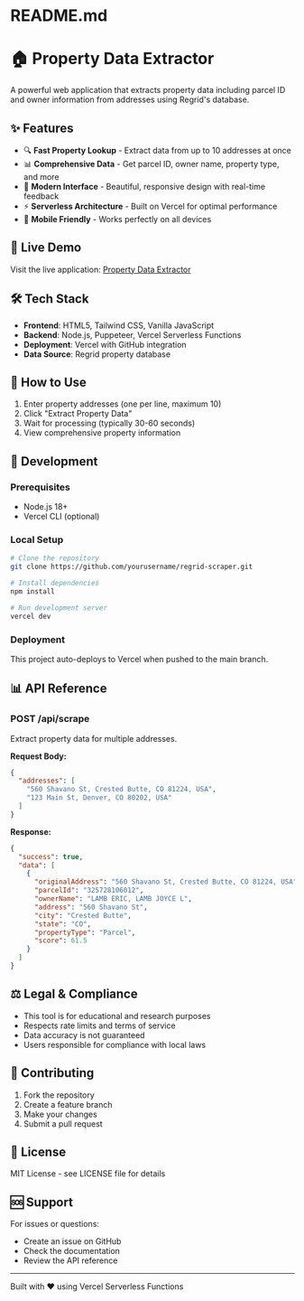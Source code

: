 # README.md
# 🏠 Property Data Extractor

A powerful web application that extracts property data including parcel ID and owner information from addresses using Regrid's database.

## ✨ Features

- 🔍 **Fast Property Lookup** - Extract data from up to 10 addresses at once
- 📊 **Comprehensive Data** - Get parcel ID, owner name, property type, and more
- 🎨 **Modern Interface** - Beautiful, responsive design with real-time feedback
- ⚡ **Serverless Architecture** - Built on Vercel for optimal performance
- 📱 **Mobile Friendly** - Works perfectly on all devices

## 🚀 Live Demo

Visit the live application: [Property Data Extractor](https://your-app.vercel.app)

## 🛠️ Tech Stack

- **Frontend**: HTML5, Tailwind CSS, Vanilla JavaScript
- **Backend**: Node.js, Puppeteer, Vercel Serverless Functions
- **Deployment**: Vercel with GitHub integration
- **Data Source**: Regrid property database

## 📖 How to Use

1. Enter property addresses (one per line, maximum 10)
2. Click "Extract Property Data"
3. Wait for processing (typically 30-60 seconds)
4. View comprehensive property information

## 🔧 Development

### Prerequisites
- Node.js 18+
- Vercel CLI (optional)

### Local Setup
```bash
# Clone the repository
git clone https://github.com/yourusername/regrid-scraper.git

# Install dependencies
npm install

# Run development server
vercel dev
```

### Deployment
This project auto-deploys to Vercel when pushed to the main branch.

## 📊 API Reference

### POST /api/scrape

Extract property data for multiple addresses.

**Request Body:**
```json
{
  "addresses": [
    "560 Shavano St, Crested Butte, CO 81224, USA",
    "123 Main St, Denver, CO 80202, USA"
  ]
}
```

**Response:**
```json
{
  "success": true,
  "data": [
    {
      "originalAddress": "560 Shavano St, Crested Butte, CO 81224, USA",
      "parcelId": "325728106012",
      "ownerName": "LAMB ERIC, LAMB JOYCE L",
      "address": "560 Shavano St",
      "city": "Crested Butte",
      "state": "CO",
      "propertyType": "Parcel",
      "score": 61.5
    }
  ]
}
```

## ⚖️ Legal & Compliance

- This tool is for educational and research purposes
- Respects rate limits and terms of service
- Data accuracy is not guaranteed
- Users responsible for compliance with local laws

## 🤝 Contributing

1. Fork the repository
2. Create a feature branch
3. Make your changes
4. Submit a pull request

## 📝 License

MIT License - see LICENSE file for details

## 🆘 Support

For issues or questions:
- Create an issue on GitHub
- Check the documentation
- Review the API reference

---

Built with ❤️ using Vercel Serverless Functions
